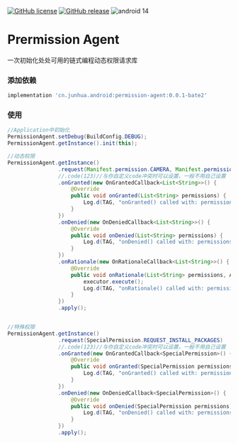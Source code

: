 [![GitHub license](https://img.shields.io/github/license/JunhuaLin/PermissionAgent.svg?style=plastic)](https://github.com/JunhuaLin/PermissionAgent/blob/master/LICENSE)
[![GitHub release](https://img.shields.io/github/release/JunhuaLin/PermissionAgent.svg?style=plastic)](https://github.com/JunhuaLin/PermissionAgent/releases)
![android 14](https://img.shields.io/badge/android-%5E14-ff6900.svg?style=plastic)


# Prermission Agent

一次初始化处处可用的链式编程动态权限请求库

### 添加依赖
```groovy
implementation 'cn.junhua.android:permission-agent:0.0.1-bate2'
```

### 使用
```java
//Application中初始化
PermissionAgent.setDebug(BuildConfig.DEBUG);
PermissionAgent.getInstance().init(this);

//动态权限
PermissionAgent.getInstance()
                .request(Manifest.permission.CAMERA, Manifest.permission.WRITE_CONTACTS)
                //.code(123)//与你自定义code冲突时可以设置，一般不用自己设置
                .onGranted(new OnGrantedCallback<List<String>>() {
                    @Override
                    public void onGranted(List<String> permissions) {
                        Log.d(TAG, "onGranted() called with: permissions = [" + permissions + "]");
                    }
                })
                .onDenied(new OnDeniedCallback<List<String>>() {
                    @Override
                    public void onDenied(List<String> permissions) {
                        Log.d(TAG, "onDenied() called with: permissions = [" + permissions + "]");
                    }
                })
                .onRationale(new OnRationaleCallback<List<String>>() {
                    @Override
                    public void onRationale(List<String> permissions, AgentExecutor executor) {
                        executor.execute();
                        Log.d(TAG, "onRationale() called with: permissions = [" + permissions + "], executor = [" + executor + "]");
                    }
                })
                .apply();


//特殊权限
PermissionAgent.getInstance()
                .request(SpecialPermission.REQUEST_INSTALL_PACKAGES)
                //.code(123)//与你自定义code冲突时可以设置，一般不用自己设置
                .onGranted(new OnGrantedCallback<SpecialPermission>() {
                    @Override
                    public void onGranted(SpecialPermission permissions) {
                        Log.d(TAG, "onGranted() called with: permissions = [" + permissions + "]");
                    }
                })
                .onDenied(new OnDeniedCallback<SpecialPermission>() {
                    @Override
                    public void onDenied(SpecialPermission permissions) {
                        Log.d(TAG, "onDenied() called with: permissions = [" + permissions + "]");
                    }
                })
                .apply();

```
